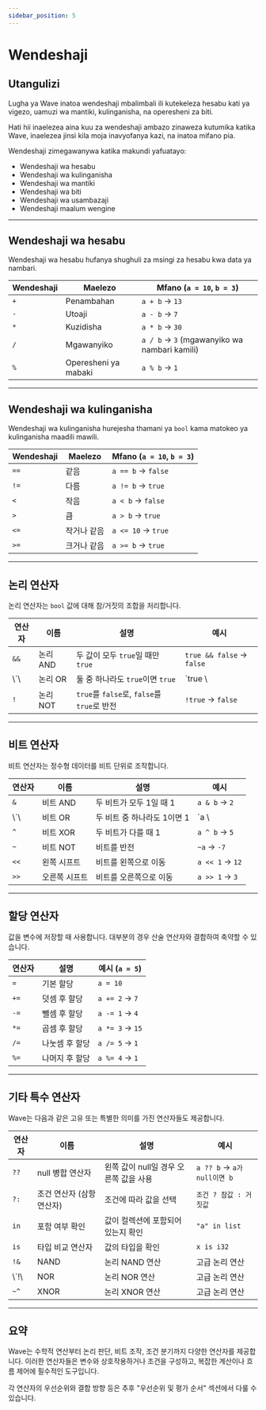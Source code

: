 ```yaml
---
sidebar_position: 5
---
```


# Wendeshaji

## Utangulizi

Lugha ya Wave inatoa wendeshaji mbalimbali ili kutekeleza hesabu kati ya vigezo, uamuzi wa mantiki, kulinganisha, na operesheni za biti.

Hati hii inaelezea aina kuu za wendeshaji ambazo zinaweza kutumika katika Wave, inaelezea jinsi kila moja inavyofanya kazi, na inatoa mifano pia.

Wendeshaji zimegawanywa katika makundi yafuatayo:

- Wendeshaji wa hesabu
- Wendeshaji wa kulinganisha
- Wendeshaji wa mantiki
- Wendeshaji wa biti
- Wendeshaji wa usambazaji
- Wendeshaji maalum wengine

---

## Wendeshaji wa hesabu

Wendeshaji wa hesabu hufanya shughuli za msingi za hesabu kwa data ya nambari.

| Wendeshaji | Maelezo              | Mfano (`a = 10`, `b = 3`)                    |
| ---------- | -------------------- | --------------------------------------------------------------- |
| `+`        | Penambahan           | `a + b` → `13`                                                  |
| `-`        | Utoaji               | `a - b` → `7`                                                   |
| `*`        | Kuzidisha            | `a * b` → `30`                                                  |
| `/`        | Mgawanyiko           | `a / b` → `3` (mgawanyiko wa nambari kamili) |
| `%`        | Operesheni ya mabaki | `a % b` → `1`                                                   |

---

## Wendeshaji wa kulinganisha

Wendeshaji wa kulinganisha hurejesha thamani ya `bool` kama matokeo ya kulinganisha maadili mawili.

| Wendeshaji | Maelezo | Mfano (`a = 10`, `b = 3`) |
| ---------- | ------- | -------------------------------------------- |
| `==`       | 같음      | `a == b` → `false`                           |
| `!=`       | 다름      | `a != b` → `true`                            |
| `<`        | 작음      | `a < b` → `false`                            |
| `>`        | 큼       | `a > b` → `true`                             |
| `<=`       | 작거나 같음  | `a <= 10` → `true`                           |
| `>=`       | 크거나 같음  | `a >= b` → `true`                            |

---

## 논리 연산자

논리 연산자는 `bool` 값에 대해 참/거짓의 조합을 처리합니다.

| 연산자      | 이름     | 설명                                    | 예시                        |
| -------- | ------ | ------------------------------------- | ------------------------- |
| `&&`     | 논리 AND | 두 값이 모두 `true`일 때만 `true`             | `true && false` → `false` |
| \\`\\ | 논리 OR  | 둘 중 하나라도 `true`이면 `true`              | \`true \\               |
| `!`      | 논리 NOT | `true`를 `false`로, `false`를 `true`로 반전 | `!true` → `false`         |

---

## 비트 연산자

비트 연산자는 정수형 데이터를 비트 단위로 조작합니다.

| 연산자      | 이름      | 설명                | 예시              |
| -------- | ------- | ----------------- | --------------- |
| `&`      | 비트 AND  | 두 비트가 모두 1일 때 1   | `a & b` → `2`   |
| \\`\\ | 비트 OR   | 두 비트 중 하나라도 1이면 1 | \`a \\        |
| `^`      | 비트 XOR  | 두 비트가 다를 때 1      | `a ^ b` → `5`   |
| `~`      | 비트 NOT  | 비트를 반전            | `~a` → `-7`     |
| `<<`     | 왼쪽 시프트  | 비트를 왼쪽으로 이동       | `a << 1` → `12` |
| `>>`     | 오른쪽 시프트 | 비트를 오른쪽으로 이동      | `a >> 1` → `3`  |

---

## 할당 연산자

값을 변수에 저장할 때 사용합니다. 대부분의 경우 산술 연산자와 결합하여 축약할 수 있습니다.

| 연산자  | 설명       | 예시 (`a = 5`) |
| ---- | -------- | ------------------------------- |
| `=`  | 기본 할당    | `a = 10`                        |
| `+=` | 덧셈 후 할당  | `a += 2` → `7`                  |
| `-=` | 뺄셈 후 할당  | `a -= 1` → `4`                  |
| `*=` | 곱셈 후 할당  | `a *= 3` → `15`                 |
| `/=` | 나눗셈 후 할당 | `a /= 5` → `1`                  |
| `%=` | 나머지 후 할당 | `a %= 4` → `1`                  |

---

## 기타 특수 연산자

Wave는 다음과 같은 고유 또는 특별한 의미를 가진 연산자들도 제공합니다.

| 연산자       | 이름                                 | 설명                       | 예시                       |
| --------- | ---------------------------------- | ------------------------ | ------------------------ |
| `??`      | null 병합 연산자                        | 왼쪽 값이 null일 경우 오른쪽 값을 사용 | `a ?? b` → `a가 null이면 b` |
| `?:`      | 조건 연산자 (삼항 연산자) | 조건에 따라 값을 선택             | `조건 ? 참값 : 거짓값`          |
| `in`      | 포함 여부 확인                           | 값이 컬렉션에 포함되어 있는지 확인      | `"a" in list`            |
| `is`      | 타입 비교 연산자                          | 값의 타입을 확인                | `x is i32`               |
| `!&`      | NAND                               | 논리 NAND 연산               | 고급 논리 연산                 |
| \\`!\\ | NOR                                | 논리 NOR 연산                | 고급 논리 연산                 |
| `~^`      | XNOR                               | 논리 XNOR 연산               | 고급 논리 연산                 |

---

## 요약

Wave는 수학적 연산부터 논리 판단, 비트 조작, 조건 분기까지 다양한 연산자를 제공합니다.
이러한 연산자들은 변수와 상호작용하거나 조건을 구성하고, 복잡한 계산이나 흐름 제어에 필수적인 도구입니다.

각 연산자의 우선순위와 결합 방향 등은 추후 "우선순위 및 평가 순서" 섹션에서 다룰 수 있습니다.